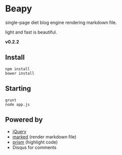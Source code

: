 Beapy
=====
single-page diet blog engine rendering markdown file.

light and fast is beautiful. 

__v0.2.2__

Install
-------
```
npm install
bower install
```

Starting
--------
```
grunt
node app.js
```

Powered by
----------
- [jQuery](https://github.com/jquery/jquery)
- [marked](https://github.com/chjj/marked) (render markdown file)
- [prism](https://github.com/LeaVerou/prism) (highlight code)
- Disqus for comments